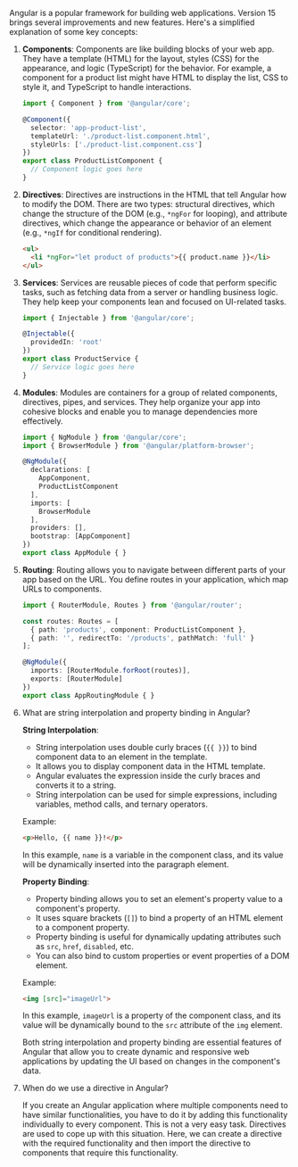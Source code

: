 Angular is a popular framework for building web applications. Version 15 brings several improvements and new features. Here's a simplified explanation of some key concepts:

1. **Components**: Components are like building blocks of your web app. They have a template (HTML) for the layout, styles (CSS) for the appearance, and logic (TypeScript) for the behavior. For example, a component for a product list might have HTML to display the list, CSS to style it, and TypeScript to handle interactions.

   ```typescript
   import { Component } from '@angular/core';

   @Component({
     selector: 'app-product-list',
     templateUrl: './product-list.component.html',
     styleUrls: ['./product-list.component.css']
   })
   export class ProductListComponent {
     // Component logic goes here
   }
   ```

2. **Directives**: Directives are instructions in the HTML that tell Angular how to modify the DOM. There are two types: structural directives, which change the structure of the DOM (e.g., `*ngFor` for looping), and attribute directives, which change the appearance or behavior of an element (e.g., `*ngIf` for conditional rendering).

   ```html
   <ul>
     <li *ngFor="let product of products">{{ product.name }}</li>
   </ul>
   ```

3. **Services**: Services are reusable pieces of code that perform specific tasks, such as fetching data from a server or handling business logic. They help keep your components lean and focused on UI-related tasks.

   ```typescript
   import { Injectable } from '@angular/core';

   @Injectable({
     providedIn: 'root'
   })
   export class ProductService {
     // Service logic goes here
   }
   ```

4. **Modules**: Modules are containers for a group of related components, directives, pipes, and services. They help organize your app into cohesive blocks and enable you to manage dependencies more effectively.

   ```typescript
   import { NgModule } from '@angular/core';
   import { BrowserModule } from '@angular/platform-browser';

   @NgModule({
     declarations: [
       AppComponent,
       ProductListComponent
     ],
     imports: [
       BrowserModule
     ],
     providers: [],
     bootstrap: [AppComponent]
   })
   export class AppModule { }
   ```

5. **Routing**: Routing allows you to navigate between different parts of your app based on the URL. You define routes in your application, which map URLs to components.

   ```typescript
   import { RouterModule, Routes } from '@angular/router';

   const routes: Routes = [
     { path: 'products', component: ProductListComponent },
     { path: '', redirectTo: '/products', pathMatch: 'full' }
   ];

   @NgModule({
     imports: [RouterModule.forRoot(routes)],
     exports: [RouterModule]
   })
   export class AppRoutingModule { }
   ```

6. What are string interpolation and property binding in Angular?

   **String Interpolation**:
   - String interpolation uses double curly braces (`{{ }}`) to bind component data to an element in the template.
   - It allows you to display component data in the HTML template.
   - Angular evaluates the expression inside the curly braces and converts it to a string.
   - String interpolation can be used for simple expressions, including variables, method calls, and ternary operators.

   Example:
   ```html
   <p>Hello, {{ name }}!</p>
   ```

   In this example, `name` is a variable in the component class, and its value will be dynamically inserted into the paragraph element.

   **Property Binding**:
   - Property binding allows you to set an element's property value to a component's property.
   - It uses square brackets (`[]`) to bind a property of an HTML element to a component property.
   - Property binding is useful for dynamically updating attributes such as `src`, `href`, `disabled`, etc.
   - You can also bind to custom properties or event properties of a DOM element.

   Example:
   ```html
   <img [src]="imageUrl">
   ```

   In this example, `imageUrl` is a property of the component class, and its value will be dynamically bound to the `src` attribute of the `img` element.

   Both string interpolation and property binding are essential features of Angular that allow you to create dynamic and responsive web applications by updating the UI      based on changes in the component's data.

7. When do we use a directive in Angular?
   
   If you create an Angular application where multiple components need to have similar functionalities, you have to do it by adding this functionality individually to       every component. This is not a very easy task. Directives are used to cope up with this situation. Here, we can create a directive with the required functionality and    then import the directive to components that require this functionality.
